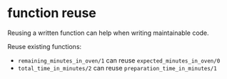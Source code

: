 # function reuse

Reusing a written function can help when writing maintainable code.

Reuse existing functions:
- `remaining_minutes_in_oven/1` can reuse `expected_minutes_in_oven/0`
- `total_time_in_minutes/2` can reuse `preparation_time_in_minutes/1`

